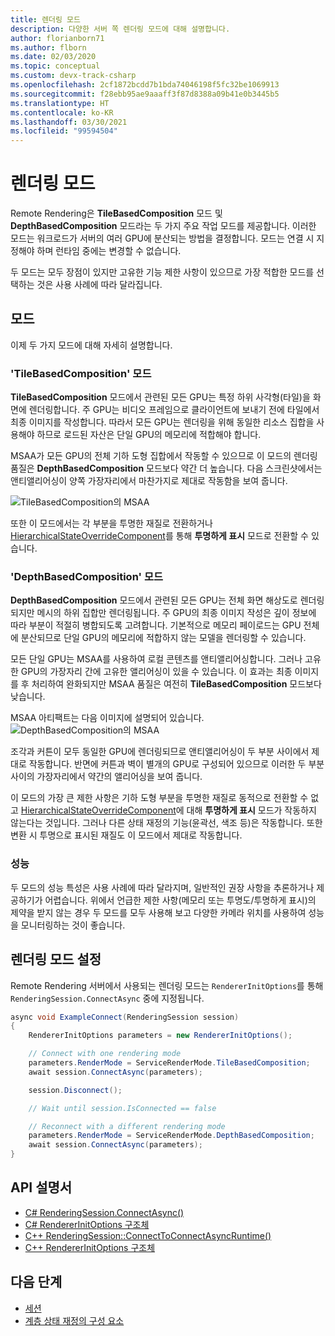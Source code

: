 ```yaml
---
title: 렌더링 모드
description: 다양한 서버 쪽 렌더링 모드에 대해 설명합니다.
author: florianborn71
ms.author: flborn
ms.date: 02/03/2020
ms.topic: conceptual
ms.custom: devx-track-csharp
ms.openlocfilehash: 2cf1872bcdd7b1bda74046198f5fc32be1069913
ms.sourcegitcommit: f28ebb95ae9aaaff3f87d8388a09b41e0b3445b5
ms.translationtype: HT
ms.contentlocale: ko-KR
ms.lasthandoff: 03/30/2021
ms.locfileid: "99594504"
---
```

# <a name="rendering-modes"></a>렌더링 모드

Remote Rendering은 **TileBasedComposition** 모드 및 **DepthBasedComposition** 모드라는 두 가지 주요 작업 모드를 제공합니다. 이러한 모드는 워크로드가 서버의 여러 GPU에 분산되는 방법을 결정합니다. 모드는 연결 시 지정해야 하며 런타임 중에는 변경할 수 없습니다.

두 모드는 모두 장점이 있지만 고유한 기능 제한 사항이 있으므로 가장 적합한 모드를 선택하는 것은 사용 사례에 따라 달라집니다.

## <a name="modes"></a>모드

이제 두 가지 모드에 대해 자세히 설명합니다.

### <a name="tilebasedcomposition-mode"></a>'TileBasedComposition' 모드

**TileBasedComposition** 모드에서 관련된 모든 GPU는 특정 하위 사각형(타일)을 화면에 렌더링합니다. 주 GPU는 비디오 프레임으로 클라이언트에 보내기 전에 타일에서 최종 이미지를 작성합니다. 따라서 모든 GPU는 렌더링을 위해 동일한 리소스 집합을 사용해야 하므로 로드된 자산은 단일 GPU의 메모리에 적합해야 합니다.

MSAA가 모든 GPU의 전체 기하 도형 집합에서 작동할 수 있으므로 이 모드의 렌더링 품질은 **DepthBasedComposition** 모드보다 약간 더 높습니다. 다음 스크린샷에서는 앤티앨리어싱이 양쪽 가장자리에서 마찬가지로 제대로 작동함을 보여 줍니다.

![TileBasedComposition의 MSAA](./media/service-render-mode-quality.png)

또한 이 모드에서는 각 부분을 투명한 재질로 전환하거나 [HierarchicalStateOverrideComponent](../overview/features/override-hierarchical-state.md)를 통해 **투명하게 표시** 모드로 전환할 수 있습니다.

### <a name="depthbasedcomposition-mode"></a>'DepthBasedComposition' 모드

**DepthBasedComposition** 모드에서 관련된 모든 GPU는 전체 화면 해상도로 렌더링되지만 메시의 하위 집합만 렌더링됩니다. 주 GPU의 최종 이미지 작성은 깊이 정보에 따라 부분이 적절히 병합되도록 고려합니다. 기본적으로 메모리 페이로드는 GPU 전체에 분산되므로 단일 GPU의 메모리에 적합하지 않는 모델을 렌더링할 수 있습니다.

모든 단일 GPU는 MSAA를 사용하여 로컬 콘텐츠를 앤티앨리어싱합니다. 그러나 고유한 GPU의 가장자리 간에 고유한 앨리어싱이 있을 수 있습니다. 이 효과는 최종 이미지를 후 처리하여 완화되지만 MSAA 품질은 여전히 **TileBasedComposition** 모드보다 낮습니다.

MSAA 아티팩트는 다음 이미지에 설명되어 있습니다. ![DepthBasedComposition의 MSAA](./media/service-render-mode-balanced.png)

조각과 커튼이 모두 동일한 GPU에 렌더링되므로 앤티앨리어싱이 두 부분 사이에서 제대로 작동합니다. 반면에 커튼과 벽이 별개의 GPU로 구성되어 있으므로 이러한 두 부분 사이의 가장자리에서 약간의 앨리어싱을 보여 줍니다.

이 모드의 가장 큰 제한 사항은 기하 도형 부분을 투명한 재질로 동적으로 전환할 수 없고 [HierarchicalStateOverrideComponent](../overview/features/override-hierarchical-state.md)에 대해 **투명하게 표시** 모드가 작동하지 않는다는 것입니다. 그러나 다른 상태 재정의 기능(윤곽선, 색조 등)은 작동합니다. 또한 변환 시 투명으로 표시된 재질도 이 모드에서 제대로 작동합니다.

### <a name="performance"></a>성능

두 모드의 성능 특성은 사용 사례에 따라 달라지며, 일반적인 권장 사항을 추론하거나 제공하기가 어렵습니다. 위에서 언급한 제한 사항(메모리 또는 투명도/투명하게 표시)의 제약을 받지 않는 경우 두 모드를 모두 사용해 보고 다양한 카메라 위치를 사용하여 성능을 모니터링하는 것이 좋습니다.

## <a name="setting-the-render-mode"></a>렌더링 모드 설정

Remote Rendering 서버에서 사용되는 렌더링 모드는 `RendererInitOptions`를 통해 `RenderingSession.ConnectAsync` 중에 지정됩니다.

```cs
async void ExampleConnect(RenderingSession session)
{
    RendererInitOptions parameters = new RendererInitOptions();

    // Connect with one rendering mode
    parameters.RenderMode = ServiceRenderMode.TileBasedComposition;
    await session.ConnectAsync(parameters);

    session.Disconnect();

    // Wait until session.IsConnected == false

    // Reconnect with a different rendering mode
    parameters.RenderMode = ServiceRenderMode.DepthBasedComposition;
    await session.ConnectAsync(parameters);
}
```

## <a name="api-documentation"></a>API 설명서

* [C# RenderingSession.ConnectAsync()](/dotnet/api/microsoft.azure.remoterendering.renderingsession.connectasync)
* [C# RendererInitOptions 구조체](/dotnet/api/microsoft.azure.remoterendering.rendererinitoptions)
* [C++ RenderingSession::ConnectToConnectAsyncRuntime()](/cpp/api/remote-rendering/renderingsession#connectasync)
* [C++ RendererInitOptions 구조체](/cpp/api/remote-rendering/rendererinitoptions)

## <a name="next-steps"></a>다음 단계

* [세션](../concepts/sessions.md)
* [계층 상태 재정의 구성 요소](../overview/features/override-hierarchical-state.md)
